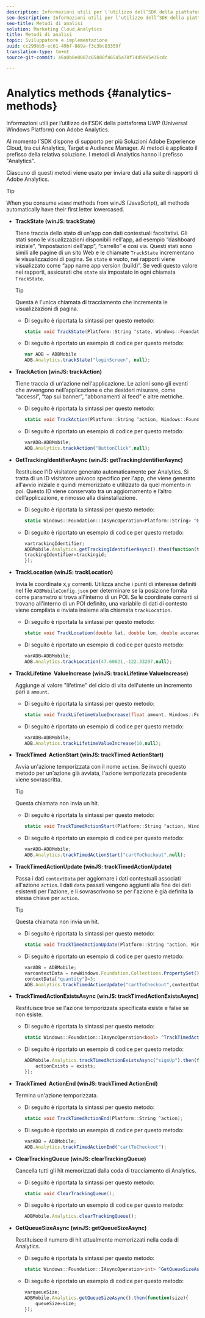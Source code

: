 ```yaml
---
description: Informazioni utili per l’utilizzo dell’SDK della piattaforma UWP (Universal Windows Platform) con Adobe Analytics.
seo-description: Informazioni utili per l’utilizzo dell’SDK della piattaforma UWP (Universal Windows Platform) con Adobe Analytics.
seo-title: Metodi di analisi
solution: Marketing Cloud,Analytics
title: Metodi di analisi
topic: Sviluppatore e implementazione
uuid: cc299bb5-ec61-49bf-869a-f3c3bc83359f
translation-type: tm+mt
source-git-commit: 46a0b8e0087c65880f46545a78f74d5985e36cdc

---
```



# Analytics methods {#analytics-methods}

Informazioni utili per l’utilizzo dell’SDK della piattaforma UWP (Universal Windows Platform) con Adobe Analytics.

Al momento l’SDK dispone di supporto per più Soluzioni Adobe Experience Cloud, tra cui Analytics, Target e Audience Manager. Ai metodi è applicato il prefisso della relativa soluzione. I metodi di Analytics hanno il prefisso "Analytics".

Ciascuno di questi metodi viene usato per inviare dati alla suite di rapporti di Adobe Analytics.

>[!TIP]
>
>When you consume `winmd` methods from winJS (JavaScript), all methods automatically have their first letter lowercased.

* **TrackState (winJS: trackState)**

   Tiene traccia dello stato di un'app con dati contestuali facoltativi. Gli stati sono le visualizzazioni disponibili nell'app, ad esempio “dashboard iniziale”, “impostazioni dell'app”, “carrello” e così via. Questi stati sono simili alle pagine di un sito Web e le chiamate `TrackState` incrementano le visualizzazioni di pagina.
Se `state` è vuoto, nei rapporti viene visualizzato come “app name app version (build)”. Se vedi questo valore nei rapporti, assicurati che `state` sia impostato in ogni chiamata `TrackState`.

   >[!TIP]
   >
   >Questa è l'unica chiamata di tracciamento che incrementa le visualizzazioni di pagina.

   * Di seguito è riportata la sintassi per questo metodo:

      ```csharp
      static void TrackState(Platform::String ^state, Windows::Foundation::Collections::IMap<Platform::String^, Platform::Object> ^contextData); 
      ```

   * Di seguito è riportato un esempio di codice per questo metodo:

      ```js
      var ADB = ADBMobile
      ADB.Analytics.trackState("loginScreen", null);
      ```

* **TrackAction (winJS: trackAction)**

   Tiene traccia di un'azione nell'applicazione. Le azioni sono gli eventi che avvengono nell’applicazione e che desideri misurare, come “accessi”, “tap sui banner”, “abbonamenti ai feed” e altre metriche.

   * Di seguito è riportata la sintassi per questo metodo:

      ```csharp
      static void TrackAction(Platform::String ^action, Windows::Foundation::Collections::IMap<Platform::String^, Platform::Object> ^contextData); 
      ```

   * Di seguito è riportato un esempio di codice per questo metodo:

      ```js
      varADB=ADBMobile; 
      ADB.Analytics.trackAction("ButtonClick",null); 
      ```

* **GetTrackingIdentifierAsync (winJS: getTrackingIdentifierAsync)**

   Restituisce l’ID visitatore generato automaticamente per Analytics. Si tratta di un ID visitatore univoco specifico per l'app, che viene generato all'avvio iniziale e quindi memorizzato e utilizzato da quel momento in poi. Questo ID viene conservato tra un aggiornamento e l’altro dell’applicazione, e rimosso alla disinstallazione.

   * Di seguito è riportata la sintassi per questo metodo:

      ```csharp
      static Windows::Foundation::IAsyncOperation<Platform::String> ^GetTrackingIdentifierAsync(); 
      ```

   * Di seguito è riportato un esempio di codice per questo metodo:

      ```js
      vartrackingIdentifier; 
      ADBMobile.Analytics.getTrackingIdentifierAsync().then(function(trackingid){
      trackingIdentifier=trackingid;
      });
      ```

* **TrackLocation (winJS: trackLocation)**

   Invia le coordinate x,y correnti. Utilizza anche i punti di interesse definiti nel file `ADBMobileConfig.json` per determinare se la posizione fornita come parametro si trova all'interno di un POI. Se le coordinate correnti si trovano all'interno di un POI definito, una variabile di dati di contesto viene compilata e inviata insieme alla chiamata `trackLocation`.

   * Di seguito è riportata la sintassi per questo metodo:

      ```csharp
      static void TrackLocation(double lat, double lon, double accuracy, Windows::Foundation::Collections::IMap<Platform::String^, Platform::Object> ^contextData);
      ```

   * Di seguito è riportato un esempio di codice per questo metodo:

      ```js
      varADB=ADBMobile; 
      ADB.Analytics.trackLocation(47.60621,-122.33207,null);
      ```

* **TrackLifetime &#x200B; ValueIncrease (winJS: trackLifetime &#x200B; ValueIncrease)**

   Aggiunge al valore "lifetime" del ciclo di vita dell'utente un incremento pari a `amount`.

   * Di seguito è riportata la sintassi per questo metodo:

      ```csharp
      static void TrackLifetimeValueIncrease(float amount, Windows::Foundation::Collections::IMap<Platform::String^, Platform::Object> ^contextData); 
      ```

   * Di seguito è riportato un esempio di codice per questo metodo:

      ```js
      varADB=ADBMobile;
      ADB.Analytics.trackLifetimeValueIncrease(10,null);
      ```

* **TrackTimed &#x200B; ActionStart (winJS: trackTimed &#x200B; ActionStart)**

   Avvia un'azione temporizzata con il nome `action`. Se invochi questo metodo per un'azione già avviata, l'azione temporizzata precedente viene sovrascritta.

   >[!TIP]
   >
   >Questa chiamata non invia un hit.

   * Di seguito è riportata la sintassi per questo metodo:

      ```csharp
      static void TrackTimedActionStart(Platform::String ^action, Windows::Foundation::Collections::IMap<Platform::String^, Platform::Object^> ^contextData); 
      ```

   * Di seguito è riportato un esempio di codice per questo metodo:

      ```js
      varADB=ADBMobile;
      ADB.Analytics.trackTimedActionStart("cartToCheckout",null); 
      ```

* **TrackTimed&#x200B;ActionUpdate (winJS: trackTimed&#x200B;ActionUpdate)**

   Passa i dati `contextData` per aggiornare i dati contestuali associati all'azione `action`. I dati `data` passati vengono aggiunti alla fine dei dati esistenti per l'azione, e li sovrascrivono se per l'azione è già definita la stessa chiave per `action`.

   >[!TIP]
   >
   >Questa chiamata non invia un hit.

   * Di seguito è riportata la sintassi per questo metodo:

      ```csharp
      static void TrackTimedActionUpdate(Platform::String ^action, Windows::Foundation::Collections::IMap<Platform::String^, Platform::Object> ^contextData); 
      ```

   * Di seguito è riportato un esempio di codice per questo metodo:

      ```js
      varADB = ADBMobile;
      varcontextData = newWindows.Foundation.Collections.PropertySet();
      contextData["quantity"]=3; 
      ADB.Analytics.trackTimedActionUpdate("cartToCheckout",contextData);
      ```

* **TrackTimedActionExistsAsync (winJS: trackTimedActionExistsAsync)**

   Restituisce true se l'azione temporizzata specificata esiste e false se non esiste.

   * Di seguito è riportata la sintassi per questo metodo:

      ```csharp
      static Windows::Foundation::IAsyncOperation<bool> ^TrackTimedActionExistsAsync(Platform::String ^action); 
      ```

   * Di seguito è riportato un esempio di codice per questo metodo:

      ```js
      ADBMobile.Analytics.trackTimedActionExistsAsync("signUp").then(function(exists){ 
          actionExists = exists; 
      });
      ```

* **TrackTimed &#x200B; ActionEnd (winJS: trackTimed &#x200B; ActionEnd)**

   Termina un'azione temporizzata.

   * Di seguito è riportata la sintassi per questo metodo:

      ```csharp
      static void TrackTimedActionEnd(Platform::String ^action);
      ```

   * Di seguito è riportato un esempio di codice per questo metodo:

      ```js
      varADB = ADBMobile; 
      ADB.Analytics.trackTimedActionEnd("cartToCheckout"); 
      ```

* **ClearTrackingQueue (winJS: clearTrackingQueue)**

   Cancella tutti gli hit memorizzati dalla coda di tracciamento di Analytics.

   * Di seguito è riportata la sintassi per questo metodo:

      ```csharp
      static void ClearTrackingQueue();
      ```

   * Di seguito è riportato un esempio di codice per questo metodo:

      ```js
      ADBMobile.Analytics.clearTrackingQueue();
      ```

* **GetQueueSizeAsync (winJS: getQueueSizeAsync)**

   Restituisce il numero di hit attualmente memorizzati nella coda di Analytics.

   * Di seguito è riportata la sintassi per questo metodo:

      ```csharp
      static Windows::Foundation::IAsyncOperation<int> ^GetQueueSizeAsync();
      ```

   * Di seguito è riportato un esempio di codice per questo metodo:

      ```js
      varqueueSize;
      ADBMobile.Analytics.getQueueSizeAsync().then(function(size){ 
          queueSize=size;
      });
      ```
